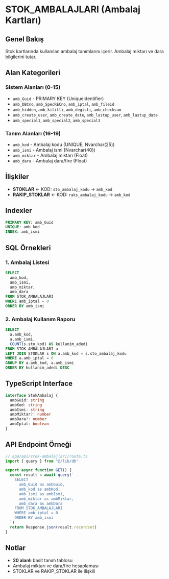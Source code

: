 # STOK_AMBALAJLARI (Ambalaj Kartları)

## Genel Bakış

Stok kartlarında kullanılan ambalaj tanımlarını içerir. Ambalaj miktarı ve dara bilgilerini tutar.

## Alan Kategorileri

### Sistem Alanları (0-15)

- `amb_Guid` - PRIMARY KEY (Uniqueidentifier)
- `amb_DBCno`, `amb_SpecRECno`, `amb_iptal`, `amb_fileid`
- `amb_hidden`, `amb_kilitli`, `amb_degisti`, `amb_checksum`
- `amb_create_user`, `amb_create_date`, `amb_lastup_user`, `amb_lastup_date`
- `amb_special1`, `amb_special2`, `amb_special3`

### Tanım Alanları (16-19)

- `amb_kod` - Ambalaj kodu (UNIQUE, Nvarchar(25))
- `amb_ismi` - Ambalaj ismi (Nvarchar(40))
- `amb_miktar` - Ambalaj miktarı (Float)
- `amb_dara` - Ambalaj dara/fire (Float)

## İlişkiler

- **STOKLAR** ← KOD: `sto_ambalaj_kodu` → `amb_kod`
- **RAKIP_STOKLAR** ← KOD: `raks_ambalaj_kodu` → `amb_kod`

## Indexler

```sql
PRIMARY KEY: amb_Guid
UNIQUE: amb_kod
INDEX: amb_ismi
```

## SQL Örnekleri

### 1. Ambalaj Listesi

```sql
SELECT
  amb_kod,
  amb_ismi,
  amb_miktar,
  amb_dara
FROM STOK_AMBALAJLARI
WHERE amb_iptal = 0
ORDER BY amb_ismi
```

### 2. Ambalaj Kullanım Raporu

```sql
SELECT
  a.amb_kod,
  a.amb_ismi,
  COUNT(s.sto_kod) AS kullanim_adedi
FROM STOK_AMBALAJLARI a
LEFT JOIN STOKLAR s ON a.amb_kod = s.sto_ambalaj_kodu
WHERE a.amb_iptal = 0
GROUP BY a.amb_kod, a.amb_ismi
ORDER BY kullanim_adedi DESC
```

## TypeScript Interface

```typescript
interface StokAmbalaj {
  ambGuid: string
  ambKod: string
  ambIsmi: string
  ambMiktar?: number
  ambDara?: number
  ambIptal: boolean
}
```

## API Endpoint Örneği

```typescript
// app/api/stok-ambalajlari/route.ts
import { query } from "@/lib/db"

export async function GET() {
  const result = await query(`
    SELECT 
      amb_Guid as ambGuid,
      amb_kod as ambKod,
      amb_ismi as ambIsmi,
      amb_miktar as ambMiktar,
      amb_dara as ambDara
    FROM STOK_AMBALAJLARI
    WHERE amb_iptal = 0
    ORDER BY amb_ismi
  `)
  return Response.json(result.recordset)
}
```

## Notlar

- **20 alanlı** basit tanım tablosu
- Ambalaj miktarı ve dara/fire hesaplaması
- STOKLAR ve RAKIP_STOKLAR ile ilişkili
